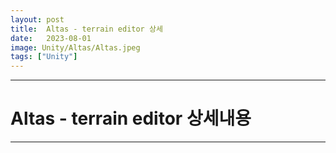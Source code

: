 ```yaml
---
layout: post
title:  Altas - terrain editor 상세
date:   2023-08-01
image: Unity/Altas/Altas.jpeg
tags: ["Unity"]
---
```




---
# Altas - terrain editor 상세내용
---